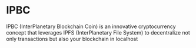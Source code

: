 # IPBC
IPBC (InterPlanetary Blockchain Coin) is an innovative cryptocurrency concept that leverages IPFS (InterPlanetary File System) to decentralize not only transactions but also your blockchain in localhost
